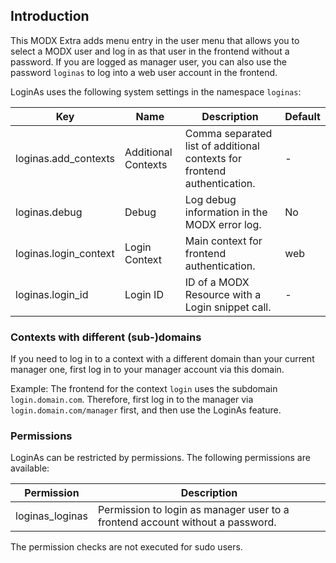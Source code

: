 ## Introduction

This MODX Extra adds menu entry in the user menu that allows you to select a
MODX user and log in as that user in the frontend without a password. If you are
logged as manager user, you can also use the password `loginas` to log into a
web user account in the frontend.

LoginAs uses the following system settings in the namespace `loginas`:

| Key                   | Name                | Description                                                              | Default |
|-----------------------|---------------------|--------------------------------------------------------------------------|---------|
| loginas.add_contexts  | Additional Contexts | Comma separated list of additional contexts for frontend authentication. | -       |
| loginas.debug         | Debug               | Log debug information in the MODX error log.                             | No      |
| loginas.login_context | Login Context       | Main context for frontend authentication.                                | web     |
| loginas.login_id      | Login ID            | ID of a MODX Resource with a Login snippet call.                         | -       |

### Contexts with different (sub-)domains

If you need to log in to a context with a different domain than your current 
manager one, first log in to your manager account via this domain.

Example: The frontend for the context `login` uses the subdomain 
`login.domain.com`. Therefore, first log in to the manager via 
`login.domain.com/manager` first, and then use the LoginAs feature.

### Permissions

LoginAs can be restricted by permissions. The following permissions are 
available:

| Permission      | Description                                                                   |
|-----------------|-------------------------------------------------------------------------------|
| loginas_loginas | Permission to login as manager user to a frontend account without a password. |

The permission checks are not executed for sudo users.
